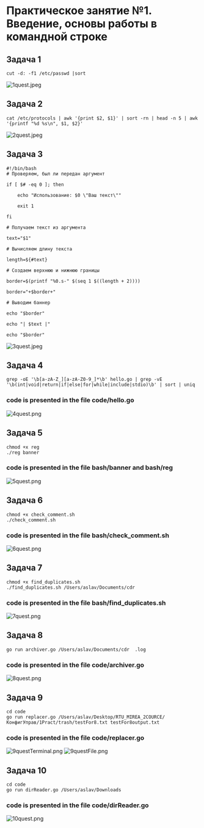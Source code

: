 # Практическое занятие №1. Введение, основы работы в командной строке


## Задача 1
```cut -d: -f1 /etc/passwd |sort```

![1quest.jpeg](photos/1quest.jpeg)

## Задача 2
```cat /etc/protocols | awk '{print $2, $1}' | sort -rn | head -n 5 | awk '{printf "%d %s\n", $1, $2}'```

![2quest.jpeg](photos/2quest.jpeg)

## Задача 3
```
#!/bin/bash
# Проверяем, был ли передан аргумент

if [ $# -eq 0 ]; then

    echo "Использование: $0 \"Ваш текст\""

    exit 1

fi

# Получаем текст из аргумента

text="$1"

# Вычисляем длину текста

length=${#text}

# Создаем верхнюю и нижнюю границы

border=$(printf "%0.s-" $(seq 1 $((length + 2))))

border="+$border+"

# Выводим баннер

echo "$border"

echo "| $text |"

echo "$border"
```            

![3quest.jpeg](photos/3quest.jpeg)

## Задача 4
```
grep -oE '\b[a-zA-Z_][a-zA-Z0-9_]*\b' hello.go | grep -vE '\b(int|void|return|if|else|for|while|include|stdio)\b' | sort | uniq
```
### code is presented in the file code/hello.go

![4quest.png](photos/4quest.png)

## Задача 5
```
chmod +x reg
./reg banner
```
### code is presented in the file bash/banner and bash/reg

![5quest.png](photos/5quest.png)


## Задача 6
```
chmod +x check_comment.sh
./check_comment.sh
```
### code is presented in the file bash/check_comment.sh 

![6quest.png](photos/6quest.png)


## Задача 7
```
chmod +x find_duplicates.sh
./find_duplicates.sh /Users/aslav/Documents/cdr
```
### code is presented in the file bash/find_duplicates.sh

![7quest.png](photos/7quest.png)


## Задача 8
```
go run archiver.go /Users/aslav/Documents/cdr  .log
```
### code is presented in the file code/archiver.go

![8quest.png](photos/8quest.png)

## Задача 9
```
cd code
go run replacer.go /Users/aslav/Desktop/RTU_MIREA_2COURCE/КонфигУправ/1Pract/trash/testFor8.txt testFor8output.txt

```
### code is presented in the file code/replacer.go

![9questTerminal.png](photos/9questTerminal.png)
![9questFile.png](photos/9questFile.png)

## Задача 10
```
cd code
go run dirReader.go /Users/aslav/Downloads 
```
### code is presented in the file code/dirReader.go

![10quest.png](photos/10quest.png)

